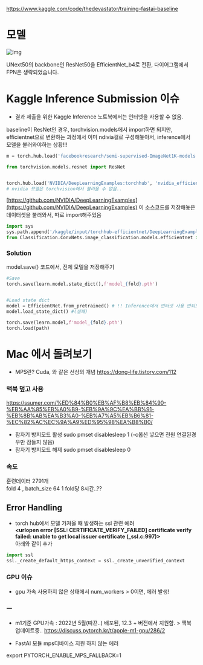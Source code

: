 https://www.kaggle.com/code/thedevastator/training-fastai-baseline

# 모델

![img](https://user-images.githubusercontent.com/30853787/186518724-9df184f7-9d14-4d1f-9653-0b02bd25069f.jpg)

UNext50의 backbone인 ResNet50을 EfficientNet_b4로 전환, 다이어그램에서 FPN은 생략되었습니다.



# Kaggle Inference Submission 이슈 

* 결과 제출을 위한 Kaggle Inference 노트북에서는 인터넷을 사용할 수 없음.

baseline이 ResNet인 경우, torchvision.models에서 import하면 되지만, efficientnet으로 변환하는 과정에서 이미 ndivia걸로 구성해놓아서, inference에서 모델을 불러와야하는 상황!!!

```python
m = torch.hub.load('facebookresearch/semi-supervised-ImageNet1K-models', 'resnext50_32x4d_ssl')

from torchvision.models.resnet import ResNet


torch.hub.load('NVIDIA/DeepLearningExamples:torchhub', 'nvidia_efficientnet_b4', pretrained=True)
# nvidia 모델은 torchvision에서 불러올 수 없음..
```  
[https://github.com/NVIDIA/DeepLearningExamples](https://github.com/NVIDIA/DeepLearningExamples) 이 소스코드를 저장해놓은 데이터셋을 불러와서, 따로 import해주었음

```python
import sys
sys.path.append('/kaggle/input/torchhub-efficientnet/DeepLearningExamples-torchhub/PyTorch')
from Classification.ConvNets.image_classification.models.efficientnet import efficientnet_b4
```

### Solution

model.save() 코드에서, 전체 모델을 저장해주기

```python
#Save
torch.save(learn.model.state_dict(),f'model_{fold}.pth')


#Load state dict
model = EfficientNet.from_pretrained() # !! Inference에서 인터넷 사용 안되므로, 불러오기 실패
model.load_state_dict() #(실패)
```

```python
torch.save(learn.model,f'model_{fold}.pth')
torch.load(path)
```
# Mac 에서 돌려보기
* MPS란? Cuda, 와 같은 선상의 개념 https://dong-life.tistory.com/112
### 맥북 덮고 사용
https://ssumer.com/%ED%84%B0%EB%AF%B8%EB%84%90-%EB%AA%85%EB%A0%B9-%EB%9A%9C%EA%BB%91-%EB%8B%AB%EA%B3%A0-%EB%A7%A5%EB%B6%81-%EC%82%AC%EC%9A%A9%ED%95%98%EA%B8%B0/
* 잠자기 방지모드 활성  sudo pmset  disablesleep 1 (-c옵션 넣으면 전원 연결된경우만 잠들지 않음)
* 잠자기 방지모드 해제 sudo pmset disablesleep 0
### 속도

훈련데이터 2791개  
fold 4 , batch_size 64
1 fold당 8시간..??
## Error Handling


* torch hub에서 모델 가져올 때 발생하는 ssl 관련 에러  
**<urlopen error [SSL: CERTIFICATE_VERIFY_FAILED] certificate verify failed: unable to get local issuer certificate (_ssl.c:997)>**  
아래와 같이 추가
```python
import ssl
ssl._create_default_https_context = ssl._create_unverified_context
```

### GPU 이슈
* gpu 가속 사용하지 않은 상태에서 num_workers > 0이면, 에러 발생!

### ㅡ
* m1기준 GPU가속 : 2022년 5월(따끈..) 배포된, 12.3 + 버전에서 지원함. > 맥북 업데이트중..
https://discuss.pytorch.kr/t/apple-m1-gpu/286/2

* FastAI 모듈 mps디바이스 지원 하지 않는 에러

export PYTORCH_ENABLE_MPS_FALLBACK=1

